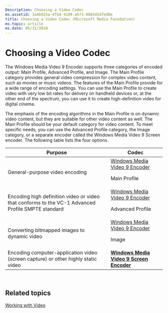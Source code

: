 ```yaml
---
Description: Choosing a Video Codec
ms.assetid: 3a4b925a-4fb4-4189-a571-8083454fed0e
title: Choosing a Video Codec (Microsoft Media Foundation)
ms.topic: article
ms.date: 05/31/2018
---
```


# Choosing a Video Codec

The Windows Media Video 9 Encoder supports three categories of encoded output: Main Profile, Advanced Profile, and Image. The Main Profile category provides general video compression for complex video content, such as movies or music videos. The features of the Main Profile provide for a wide range of encoding settings. You can use the Main Profile to create video with very low bit rates for delivery on handheld devices or, at the other end of the spectrum, you can use it to create high-definition video for digital cinema.

The emphasis of the encoding algorithms in the Main Profile is on dynamic video content, but they are suitable for other video content as well. The Main Profile should be your default category for video content. To meet specific needs, you can use the Advanced Profile category, the Image category, or a separate encoder called the Windows Media Video 9 Screen encoder. The following table lists the four options.



<table>
<thead>
<tr class="header">
<th>Purpose</th>
<th>Codec</th>
</tr>
</thead>
<tbody>
<tr class="odd">
<td>General-purpose video encoding</td>
<td><a href="windowsmediavideo9encoder.md">Windows Media Video 9 Encoder</a><dl> Main Profile<br />
</dl></td>
</tr>
<tr class="even">
<td>Encoding high definition video or video that conforms to the VC-1 Advanced Profile SMPTE standard</td>
<td><a href="windowsmediavideo9encoder.md">Windows Media Video 9 Encoder</a><dl> Advanced Profile<br />
</dl></td>
</tr>
<tr class="odd">
<td>Converting bitmapped images to dynamic video</td>
<td><a href="windowsmediavideo9encoder.md">Windows Media Video 9 Encoder</a><dl> Image<br />
</dl></td>
</tr>
<tr class="even">
<td>Encoding computer-application video (screen capture) or other highly static video</td>
<td><a href="windowsmediavideo9screenencoder.md"><strong>Windows Media Video 9 Screen Encoder</strong></a></td>
</tr>
</tbody>
</table>



 

## Related topics

<dl> <dt>

[Working with Video](workingwithvideo.md)
</dt> </dl>

 

 



